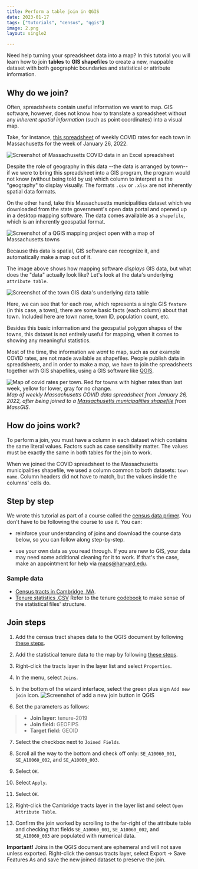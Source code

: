 ```yaml
---
title: Perform a table join in QGIS
date: 2023-01-17
tags: ["tutorials", "census", "qgis"]
image: 2.png
layout: single2

---
```


Need help turning your spreadsheet data into a map? In this tutorial you will learn how to join **tables** to **GIS shapefiles** to create a new, mappable dataset with both geographic boundaries and statistical or attribute information.

## Why do we join?

Often, spreadsheets contain useful information we want to map. GIS software, however, does not know how to translate a spreadsheet without any *inherent spatial information* (such as point coordinates) into a visual map. 

Take, for instance, [this spreadsheet](https://www.mass.gov/info-details/archive-of-covid-19-cases-in-massachusetts) of weekly COVID rates for each town in Massachusetts for the week of January 26, 2022. 

![Screenshot of Massachusetts COVID data in an Excel spreadsheet](media/2.png)

Despite the role of geography in this data --the data is arranged by town-- if we were to bring this spreadsheet into a GIS program, the program would not know (without being told by us) which column to interpret as the "geography" to display visually. The formats `.csv` or `.xlsx` are not inherently spatial data formats. 

On the other hand, take this Massachusetts municipalities dataset which we downloaded from the state government's open data portal and opened up in a desktop mapping software. The data comes available as a `shapefile`, which is an inherently geospatial format.

![Screenshot of a QGIS mapping project open with a map of Massachusetts towns](media/1.png)

Because this data is spatial, GIS software can recognize it, and automatically make a map out of it. 

The image above shows how mapping software *displays* GIS data, but what does the "data" actually look like? Let's look at the data's underlying `attribute table`.

![Screenshot of the town GIS data's underlying data table](media/5.png)

Here, we can see that for each row, which represents a single GIS `feature` (in this case, a town), there are some basic facts (each column) about that town. Included here are town name, town ID, population count, etc.

Besides this basic information and the geospatial polygon shapes of the towns, this dataset is not entirely useful for mapping, when it comes to showing any meaningful statistics.

 

Most of the time, the information we *want* to map, such as our example COVID rates, are not made available as shapefiles. People publish data in spreadsheets, and in order to make a map, we have to join the spreadsheets together with GIS shapefiles, using a GIS software like [QGIS](https://harvardmapcollection.github.io/tutorials/qgis/download/).



![Map of covid rates per town. Red for towns with higher rates than last week, yellow for lower, gray for no change.](media/4.png)
_Map of weekly Massachusetts COVID data spreadsheet from January 26, 2022, after being joined to a [Massachusetts municipalities shapefile](https://www.mass.gov/info-details/massgis-data-municipalities) from MassGIS._

## How do joins work?

To perform a join, you must have a column in each dataset which contains the same literal values. Factors such as case sensitivity matter. The values must be exactly the same in both tables for the join to work.

When we joined the COVID spreadsheet to the Massachusetts municipalities shapefile, we used a column common to both datasets: `town name`. Column headers did not have to match, but the values inside the columns' cells do.


## Step by step

We wrote this tutorial as part of a course called the [census data primer](/tutorials/census-data-primer/). You don't have to be following the course to use it.
You can:

- reinforce your understanding of joins and download the course data below, so you can follow along step-by-step.

- use your own data as you read through. If you are new to GIS, your data may need some additional cleaning for it to work. If that's the case, make an appointment for help via [maps@harvard.edu](mailto:maps@harvard.edu).

### Sample data
  - [Census tracts in Cambridge, MA](https://downgit.github.io/#/home?url=https://github.com/HarvardMapCollection/tutorials/blob/main/sample-data/cambridge-tracts.geojson).
  - [Tenure statistics .CSV](https://downgit.github.io/#/home?url=https://github.com/HarvardMapCollection/tutorials/blob/main/sample-data/tenure-2019.csv)
Refer to the tenure [codebook](https://github.com/HarvardMapCollection/tutorials/blob/main/sample-data/tenure-2019-codebook.txt) to make sense of the statistical files' structure.

## Join steps

1. Add the census tract shapes data to the QGIS document by following [these steps](https://harvardmapcollection.github.io/tutorials/qgis/open-vector/).

2. Add the statistical tenure data to the map by following [these steps](https://harvardmapcollection.github.io/tutorials/qgis/add-csv/).

3. Right-click the tracts layer in the layer list and select `Properties`.

4. In the menu, select `Joins`.

5. In the bottom of the wizard interface, select the green plus sign `Add new join` icon.
![Screenshot of add a new join button in QGIS](media/6.png)

6. Set the parameters as follows:
> - **Join layer:** tenure-2019
> - **Join field:** GEOFIPS
> - **Target field:** GEOID

7. Select the checkbox next to `Joined Fields`.

8. Scroll all the way to the bottom and check off only: `SE_A10060_001`, `SE_A10060_002`, and `SE_A10060_003`.

9. Select `OK`.

10. Select `Apply`.

11. Select `OK`.

12. Right-click the Cambridge tracts layer in the layer list and select `Open Attribute Table`.

13. Confirm the join worked by scrolling to the far-right of the attribute table and checking that fields `SE_A10060_001`, `SE_A10060_002`, and `SE_A10060_003` are populated with numerical data.

<div class="alert-danger">
 <strong>Important!</strong> Joins in the QGIS document are ephemeral and will not save unless exported. Right-click the census tracts layer, select Export → Save Features As and save the new joined dataset to preserve the join.
</div>

